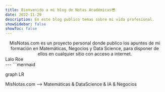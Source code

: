 ```yaml
---
title: Bienvenido a mi blog de Notas Académicas😎
date: 2022-11-29
description: En este blog publico temas sobre mi vida profesional.
showSidebar: false
showToc: false
---
```

  

<center>
<div className="text-green-500"> MisNotas.com es un proyecto personal donde publico los apuntes de mi formación en Matemáticas, Negocios y Data Science, para disponer de ellos en cualquier sitio con acceso a internet.</div>
</center>

   <left>
<div className="text-green-500"> Lalo Roe</div>
</left>
---
```mermaid

graph LR

MisNotas.com --> Matemáticas & DataScience & IA & Negocios

```
